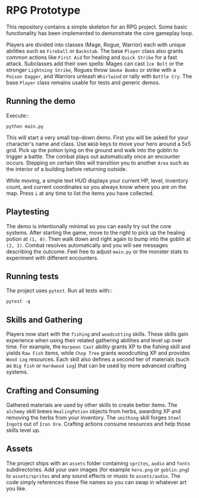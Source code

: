 # RPG Prototype

This repository contains a simple skeleton for an RPG project. Some
basic functionality has been implemented to demonstrate the core
gameplay loop.

Players are divided into classes (Mage, Rogue, Warrior) each with
unique abilities such as ``Fireball`` or ``Backstab``. The base ``Player``
class also grants common actions like ``First Aid`` for healing and
``Quick Strike`` for a fast attack. Subclasses add their own spells:
Mages can cast ``Ice Bolt`` or the stronger ``Lightning Strike``,
Rogues throw ``Smoke Bombs`` or strike with a ``Poison Dagger``, and
Warriors unleash ``Whirlwind`` or rally with ``Battle Cry``. The base
``Player`` class remains usable for tests and generic demos.

## Running the demo

Execute::

    python main.py

This will start a very small top-down demo. First you will be asked for
your character's name and class. Use ``WASD`` keys to move your hero
around a 5x5 grid. Pick up the potion lying on the
ground and walk into the goblin to trigger a battle. The combat plays
out automatically once an encounter occurs. Stepping on certain tiles
will transition you to another ``Area`` such as the interior of a
building before returning outside.

While moving, a simple text HUD displays your current HP, level,
inventory count, and current coordinates so you always know where you
are on the map. Press ``i`` at any time to list the items you have
collected.

## Playtesting

The demo is intentionally minimal so you can easily try out the core
systems. After starting the game, move to the right to pick up the
healing potion at ``(1, 0)``. Then walk down and right again to bump
into the goblin at ``(2, 2)``. Combat resolves automatically and you
will see messages describing the outcome. Feel free to adjust
``main.py`` or the monster stats to experiment with different
encounters.

## Running tests

The project uses `pytest`. Run all tests with::

    pytest -q

## Skills and Gathering

Players now start with the ``fishing`` and ``woodcutting`` skills. These
skills gain experience when using their related gathering abilities and
level up over time. For example, the ``Harpoon Cast`` ability grants XP
to the fishing skill and yields ``Raw Fish`` items, while ``Chop Tree``
grants woodcutting XP and provides ``Wood Log`` resources. Each skill
also defines a second tier of materials (such as ``Big Fish`` or
``Hardwood Log``) that can be used by more advanced crafting systems.

## Crafting and Consuming

Gathered materials are used by other skills to create better items. The
``alchemy`` skill brews ``HealingPotion`` objects from herbs, awarding XP and
removing the herbs from your inventory. The ``smithing`` skill forges
``Steel Ingot``s out of ``Iron Ore``. Crafting actions consume resources and
help those skills level up.

## Assets

The project ships with an ``assets`` folder containing ``sprites``,
``audio`` and ``fonts`` subdirectories. Add your own images (for
example ``hero.png`` or ``goblin.png``) to ``assets/sprites`` and any
sound effects or music to ``assets/audio``. The code simply references
these file names so you can swap in whatever art you like.
